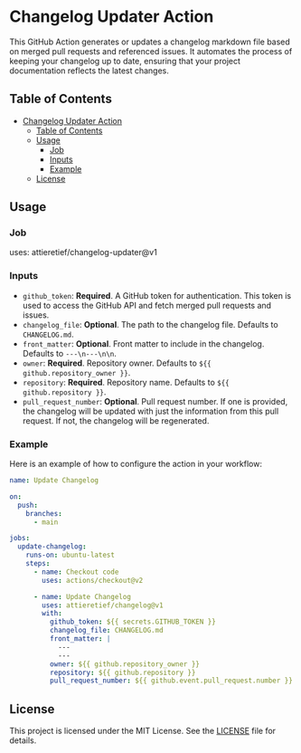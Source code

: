 # Changelog Updater Action

This GitHub Action generates or updates a changelog markdown file based on merged pull requests and referenced issues. It automates the process of keeping your changelog up to date, ensuring that your project documentation reflects the latest changes.

## Table of Contents

- [Changelog Updater Action](#changelog-updater-action)
  - [Table of Contents](#table-of-contents)
  - [Usage](#usage)
    - [Job](#job)
    - [Inputs](#inputs)
    - [Example](#example)
  - [License](#license)

## Usage

### Job

uses: attieretief/changelog-updater@v1

### Inputs

- `github_token`: **Required**. A GitHub token for authentication. This token is used to access the GitHub API and fetch merged pull requests and issues.
- `changelog_file`: **Optional**. The path to the changelog file. Defaults to `CHANGELOG.md`.
- `front_matter`: **Optional**. Front matter to include in the changelog. Defaults to `---\n---\n\n`.
- `owner`: **Required**. Repository owner. Defaults to `${{ github.repository_owner }}`.
- `repository`: **Required**. Repository name. Defaults to `${{ github.repository }}`.
- `pull_request_number`: **Optional**. Pull request number. If one is provided, the changelog will be updated with just the information from this pull request. If not, the changelog will be regenerated.

### Example

Here is an example of how to configure the action in your workflow:

```yaml
name: Update Changelog

on:
  push:
    branches:
      - main

jobs:
  update-changelog:
    runs-on: ubuntu-latest
    steps:
      - name: Checkout code
        uses: actions/checkout@v2

      - name: Update Changelog
        uses: attieretief/changelog@v1
        with:
          github_token: ${{ secrets.GITHUB_TOKEN }}
          changelog_file: CHANGELOG.md
          front_matter: |
            ---
            ---
          owner: ${{ github.repository_owner }}
          repository: ${{ github.repository }}
          pull_request_number: ${{ github.event.pull_request.number }}
```

## License

This project is licensed under the MIT License. See the [LICENSE](LICENSE) file for details.